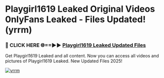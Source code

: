 # Playgirl1619 Leaked Original Videos 0nlyFans Leaked - Files Updated! (yrrm)

<h3>🔴 CLICK HERE 🌐==►► <a href="https://tinyurl.com/4seja8ks" rel="nofollow">Playgirl1619 Leaked Updated Files</a></h3>

Get Playgirl1619 Leaked and all content. Now you can access all videos and pictures of Playgirl1619 Leaked. New Updated Files 2025!

[![yrrm](https://i.imgur.com/EWjZXRe.gif)](https://tinyurl.com/4seja8ks)
